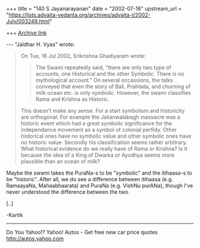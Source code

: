 +++
title = "140 S Jayanarayanan"
date = "2002-07-18"
upstream_url = "https://lists.advaita-vedanta.org/archives/advaita-l/2002-July/003249.html"

+++
[Archive link](https://lists.advaita-vedanta.org/archives/advaita-l/2002-July/003249.html)

--- "Jaldhar H. Vyas" <jaldhar at BRAINCELLS.COM> wrote:
> On Tue, 16 Jul 2002, Srikrishna Ghadiyaram wrote:
>
> > The Swami repeatedly said, "there are only two
> type of accounts, one
> > Historical and the other Symbolic. There is no
> mythological account." On
> > several occassions, the talks conveyed that even
> the story of Bali,
> > Prahlada, and churning of milk ocean etc. is only
> symbolic. However, the
> > swami classifies Rama and Krishna as Historic.
> >
>
> This doesn't make any sense.  For a start symbolism
> and historicity are
> orthogonal.  For example the Jalianwalabagh massacre
> was a historic event
> which had a great symbolic significance for the
> independance movement as a
> symbol of colonial perfidy.  Other historical ones
> have no symbolic value
> and other symbolic ones have no historic value.
> Secondly his
> classification seems rather arbitrary.  What
> historical evidence do we
> really have of Rama or Krishna?  Is it because the
> idea of a King of
> Dwarka or Ayodhya seems more plausible than an ocean
> of milk?

Maybe the swami takes the PuraNa-s to be "symbolic"
and the itihaasa-s to be "historic". After all, we do
see a difference between itihaasa (e.g. RamaayaNa,
Mahaabhaarata) and PuraNa (e.g. VishNu purANa), though
I've never understood the difference between the two.

[..]

-Kartik

__________________________________________________
Do You Yahoo!?
Yahoo! Autos - Get free new car price quotes
http://autos.yahoo.com

